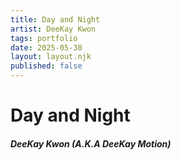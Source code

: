 ```yaml
---
title: Day and Night
artist: DeeKay Kwon
tags: portfolio
date: 2025-05-30
layout: layout.njk
published: false
---
```


# Day and Night
##### DeeKay Kwon (A.K.A DeeKay Motion)
